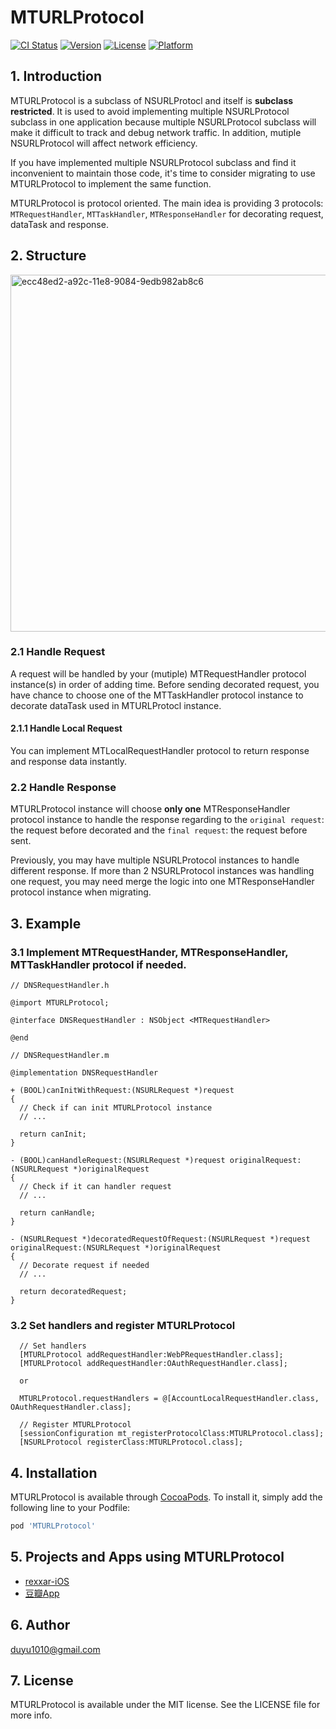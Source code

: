 # MTURLProtocol

[![CI Status](https://img.shields.io/travis/duyu1010@gmail.com/MTURLProtocol.svg?style=flat)](https://travis-ci.org/duyu1010@gmail.com/MTURLProtocol)
[![Version](https://img.shields.io/cocoapods/v/MTURLProtocol.svg?style=flat)](https://cocoapods.org/pods/MTURLProtocol)
[![License](https://img.shields.io/cocoapods/l/MTURLProtocol.svg?style=flat)](https://cocoapods.org/pods/MTURLProtocol)
[![Platform](https://img.shields.io/cocoapods/p/MTURLProtocol.svg?style=flat)](https://cocoapods.org/pods/MTURLProtocol)

## 1. Introduction
MTURLProtocol is a subclass of NSURLProtocl and itself is **subclass restricted**. It is used to avoid implementing multiple NSURLProtocol subclass in one application because multiple NSURLProtocol subclass will make it difficult to track and debug network traffic. In addition, mutiple NSURLProtocol will affect network efficiency.

If you have implemented multiple NSURLProtocol subclass and find it inconvenient to maintain those code, it's time to consider migrating to use MTURLProtocol to implement the same function.

MTURLProtocol is protocol oriented. The main idea is providing 3 protocols: `MTRequestHandler`, `MTTaskHandler`, `MTResponseHandler` for decorating request, dataTask and response.

## 2. Structure
<img width="571" alt="ecc48ed2-a92c-11e8-9084-9edb982ab8c6" src="https://user-images.githubusercontent.com/4435768/44769961-f8a8f080-ab98-11e8-82eb-35ef2a1a5209.png">


### 2.1 Handle Request
A request will be handled by your (mutiple) MTRequestHandler protocol instance(s) in order of adding time. Before sending decorated request, you have chance to choose one of the MTTaskHandler protocol instance to decorate dataTask used in MTURLProtocl instance.

#### 2.1.1 Handle Local Request
You can implement MTLocalRequestHandler protocol to return response and response data instantly. 

### 2.2 Handle Response
MTURLProtocol instance will choose **only one** MTResponseHandler protocol instance to handle the response regarding to the `original request`: the request before decorated and the `final request`: the request before sent.

Previously, you may have multiple NSURLProtocol instances to handle different response. If more than 2 NSURLProtocol instances was handling one request, you may need merge the logic into one MTResponseHandler protocol instance when migrating.

## 3. Example
### 3.1 Implement MTRequestHander, MTResponseHandler, MTTaskHandler protocol if needed.
```
// DNSRequestHandler.h

@import MTURLProtocol;

@interface DNSRequestHandler : NSObject <MTRequestHandler>

@end

```

```
// DNSRequestHandler.m

@implementation DNSRequestHandler

+ (BOOL)canInitWithRequest:(NSURLRequest *)request
{
  // Check if can init MTURLProtocol instance
  // ...
  
  return canInit;
}

- (BOOL)canHandleRequest:(NSURLRequest *)request originalRequest:(NSURLRequest *)originalRequest
{
  // Check if it can handler request
  // ...
  
  return canHandle;
}

- (NSURLRequest *)decoratedRequestOfRequest:(NSURLRequest *)request originalRequest:(NSURLRequest *)originalRequest
{
  // Decorate request if needed
  // ...
  
  return decoratedRequest;
}

```

### 3.2 Set handlers and register MTURLProtocol
```
  // Set handlers
  [MTURLProtocol addRequestHandler:WebPRequestHandler.class];
  [MTURLProtocol addRequestHandler:OAuthRequestHandler.class];
    
  or 
  
  MTURLProtocol.requestHandlers = @[AccountLocalRequestHandler.class, OAuthRequestHandler.class];
  
  // Register MTURLProtocol
  [sessionConfiguration mt_registerProtocolClass:MTURLProtocol.class];
  [NSURLProtocol registerClass:MTURLProtocol.class];
```

## 4. Installation

MTURLProtocol is available through [CocoaPods](https://cocoapods.org). To install
it, simply add the following line to your Podfile:

```ruby
pod 'MTURLProtocol'
```

## 5. Projects and Apps using MTURLProtocol 
- [rexxar-iOS](https://github.com/douban/rexxar-ios/tree/dev/Rexxar/Classes/Core)
- [豆瓣App](https://www.douban.com/doubanapp/frodo?channel=top-nav&referer=https%3A%2F%2Fwww.douban.com%2F&wechat=0&os=Mac+OS+X)

## 6. Author

duyu1010@gmail.com


## 7. License

MTURLProtocol is available under the MIT license. See the LICENSE file for more info.
